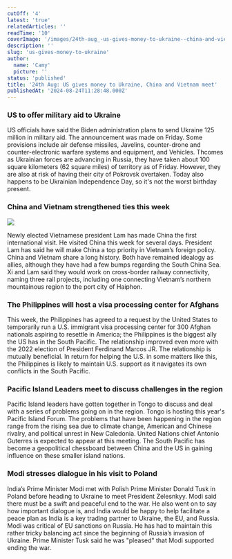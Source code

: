 ```yaml
---
cutOff: '4'
latest: 'true'
relatedArticles: ''
readTime: '10'
coverImage: '/images/24th-aug_-us-gives-money-to-ukraine--china-and-vietnam-meet-a-E1Nz.webp'
description: ''
slug: 'us-gives-money-to-ukraine'
author:
  name: 'Camy'
  picture: ''
status: 'published'
title: '24th Aug: US gives money to Ukraine, China and Vietnam meet'
publishedAt: '2024-08-24T11:28:48.000Z'
---
```


### US to offer military aid to Ukraine

US officials have said the Biden administration plans to send Ukraine 125 million in military aid. The announcement was made on Friday.  Some provisions include air defense missiles, Javelins, counter-drone and counter-electronic warfare systems and equipment, and Vehicles. Thcomes as Ukrainian forces are advancing in Russia, they have taken about 100 square kilometers (62 square miles) of territory as of Friday. However, they are also at risk of having their city of Pokrovsk overtaken.  Today also happens to be Ukrainian Independence Day, so it's not the worst birthday present. 

### China and Vietnam strengthened ties this week

![](/images/24th-aug_-us-gives-money-to-ukraine--china-and-vietnam-meet-a-k5Mj.webp)

Newly elected Vietnamese president Lam has made China the first international visit. He visited China this week for several days. President Lam has said he will make China a top priority in Vietnam’s foreign policy. China and Vietnam share a long history. Both have remained idealogy as allies, although they have had a few bumps regarding the South China Sea. Xi and Lam said they would work on cross-border railway connectivity, naming three rail projects, including one connecting Vietnam’s northern mountainous region to the port city of Haiphon.

### The Philippines will host a visa processing center for Afghans 

This week, the  Philippines has agreed to a request by the United States to temporarily run a U.S. immigrant visa processing center for 300 Afghan nationals aspiring to resettle in America; the Philippines is the biggest ally the US has in the South Pacific. The relationship improved even more with the 2022 election of President Ferdinand Marcos JR. The relationship is mutually beneficial. In return for helping the U.S. in some matters like this, the Philippines is likely to maintain U.S. support as it navigates its own conflicts in the South Pacific. 

### Pacific Island Leaders meet to discuss challenges in the region 

Pacific Island leaders have gotten together in Tongo to discuss and deal with a series of problems going on in the region. Tongo is hosting this year's Pacific Island Forum. The problems that have been happening in the region range from the rising sea due to climate change, American and Chinese rivalry, and political unrest in New Caledonia. United Nations chief Antonio Guterres is expected to appear at this meeting. The South Pacific has become a geopolitical chessboard between China and the US in gaining influence on these smaller island nations.  

### Modi stresses dialogue in his visit to Poland

India’s Prime Minister Modi met with Polish Prime Minister Donald Tusk in Poland before heading to Ukraine to meet President Zelesnkyy. Modi said there must be a swift and peaceful end to the war. He also went on to say how important dialogue is, and India would be happy to help facilitate a peace plan as India is a key trading partner to Ukraine, the EU, and Russia. Modi was critical of EU sanctions on Russia. He has had to maintain this rather tricky balancing act since the beginning of Russia’s invasion of Ukraine. Prime Minister Tusk said he was "pleased" that Modi supported ending the war.